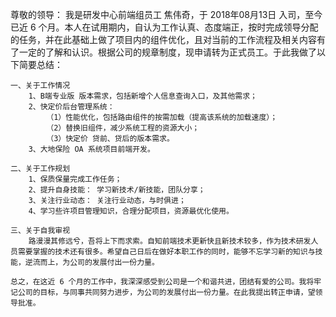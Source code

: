 尊敬的领导：
	我是研发中心前端组员工 焦伟奇，于 2018年08月13日 入司，至今已近 6 个月。本人在试用期内，自认为工作认真、态度端正，按时完成领导分配的任务，并在此基础上做了项目内的组件优化，且对当前的工作流程及相关内容有了一定的了解和认识。根据公司的规章制度，现申请转为正式员工。于此我做了以下简要总结：

	一、关于工作情况
		1、B端专业版 版本需求，包括新增个人信息查询入口，及其他需求；
		2、快定价后台管理系统：
			（1）性能优化，包括路由组件的按需加载（提高该系统的加载速度）；
			（2）替换旧组件，减少系统工程的资源大小；
			（3）快定价 贷前、贷后的版本需求。
		3、大地保险 OA 系统项目前端开发。

	二、关于工作规划
		1、保质保量完成工作任务；
		2、提升自身技能： 学习新技术/新技能，团队分享；
		3、关注行业动态： 关注行业动态，与时俱进；
		4、学习些许项目管理知识，合理分配项目，资源最优化使用。

	三、关于自我审视
		路漫漫其修远兮，吾将上下而求索。自知前端技术更新快且新技术较多，作为技术研发人员需要掌握的技术还有很多。希望自己日后在做好本职工作的同时，能够不忘学习新的知识与技能，逆流而上，为公司的发展付出一份力量。

	总之，在这近 6 个月的工作中，我深深感受到公司是一个和谐共进，团结有爱的公司。我将牢记公司的目标，与同事共同努力进步，为公司的发展付出一份力量。在此我提出转正申请，望领导批准。




